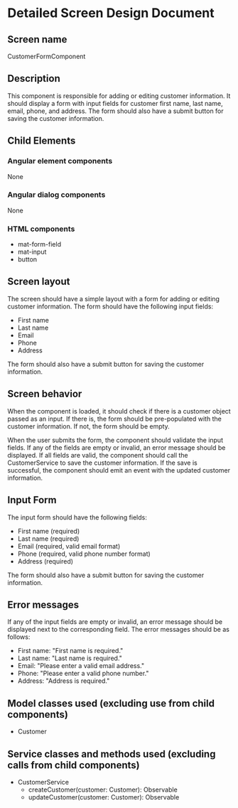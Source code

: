 # Detailed Screen Design Document
## Screen name
CustomerFormComponent
## Description
This component is responsible for adding or editing customer information. It should display a form with input fields for customer first name, last name, email, phone, and address. The form should also have a submit button for saving the customer information.
## Child Elements
### Angular element components
None
### Angular dialog components
None
### HTML components
- mat-form-field
- mat-input
- button
## Screen layout
The screen should have a simple layout with a form for adding or editing customer information. The form should have the following input fields:
- First name
- Last name
- Email
- Phone
- Address

The form should also have a submit button for saving the customer information.
## Screen behavior
When the component is loaded, it should check if there is a customer object passed as an input. If there is, the form should be pre-populated with the customer information. If not, the form should be empty.

When the user submits the form, the component should validate the input fields. If any of the fields are empty or invalid, an error message should be displayed. If all fields are valid, the component should call the CustomerService to save the customer information. If the save is successful, the component should emit an event with the updated customer information.
## Input Form
The input form should have the following fields:
- First name (required)
- Last name (required)
- Email (required, valid email format)
- Phone (required, valid phone number format)
- Address (required)

The form should also have a submit button for saving the customer information.
## Error messages
If any of the input fields are empty or invalid, an error message should be displayed next to the corresponding field. The error messages should be as follows:
- First name: "First name is required."
- Last name: "Last name is required."
- Email: "Please enter a valid email address."
- Phone: "Please enter a valid phone number."
- Address: "Address is required."
## Model classes used (excluding use from child components)
- Customer
## Service classes and methods used (excluding calls from child components)
- CustomerService
  - createCustomer(customer: Customer): Observable<Customer>
  - updateCustomer(customer: Customer): Observable<Customer>